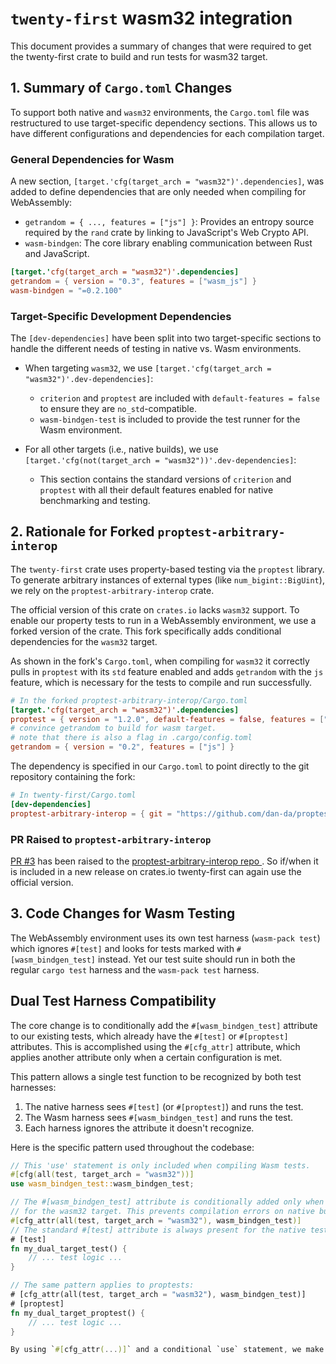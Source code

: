# `twenty-first` wasm32 integration

This document provides a summary of changes that were required to get
the twenty-first crate to build and run tests for wasm32 target.


## 1\. Summary of `Cargo.toml` Changes

To support both native and `wasm32` environments, the `Cargo.toml` file was restructured to use target-specific dependency sections. This allows us to have different configurations and dependencies for each compilation target.

### General Dependencies for Wasm

A new section, `[target.'cfg(target_arch = "wasm32")'.dependencies]`, was added to define dependencies that are only needed when compiling for WebAssembly:

- `getrandom = { ..., features = ["js"] }`: Provides an entropy source required by the `rand` crate by linking to JavaScript's Web Crypto API.
- `wasm-bindgen`: The core library enabling communication between Rust and JavaScript.

```toml
[target.'cfg(target_arch = "wasm32")'.dependencies]
getrandom = { version = "0.3", features = ["wasm_js"] }
wasm-bindgen = "=0.2.100"
```

### Target-Specific Development Dependencies

The `[dev-dependencies]` have been split into two target-specific sections to handle the different needs of testing in native vs. Wasm environments.

- When targeting `wasm32`, we use `[target.'cfg(target_arch = "wasm32")'.dev-dependencies]`:

  - `criterion` and `proptest` are included with `default-features = false` to ensure they are `no_std`-compatible.
  - `wasm-bindgen-test` is included to provide the test runner for the Wasm environment.

- For all other targets (i.e., native builds), we use `[target.'cfg(not(target_arch = "wasm32"))'.dev-dependencies]`:

  - This section contains the standard versions of `criterion` and `proptest` with all their default features enabled for native benchmarking and testing.

## 2\. Rationale for Forked `proptest-arbitrary-interop`

The `twenty-first` crate uses property-based testing via the `proptest` library. To generate arbitrary instances of external types (like `num_bigint::BigUint`), we rely on the `proptest-arbitrary-interop` crate.

The official version of this crate on `crates.io` lacks `wasm32` support. To enable our property tests to run in a WebAssembly environment, we use a forked version of the crate. This fork specifically adds conditional dependencies for the `wasm32` target.

As shown in the fork's `Cargo.toml`, when compiling for `wasm32` it correctly pulls in `proptest` with its `std` feature enabled and adds `getrandom` with the `js` feature, which is necessary for the tests to compile and run successfully.

```toml
# In the forked proptest-arbitrary-interop/Cargo.toml
[target.'cfg(target_arch = "wasm32")'.dependencies]
proptest = { version = "1.2.0", default-features = false, features = ["std"] }
# convince getrandom to build for wasm target.
# note that there is also a flag in .cargo/config.toml
getrandom = { version = "0.2", features = ["js"] }
```

The dependency is specified in our `Cargo.toml` to point directly to the git repository containing the fork:

```toml
# In twenty-first/Cargo.toml
[dev-dependencies]
proptest-arbitrary-interop = { git = "https://github.com/dan-da/proptest-arbitrary-interop" }
```

### PR Raised to `proptest-arbitrary-interop`

[PR #3](https://github.com/graydon/proptest-arbitrary-interop/pull/3) has been raised to the [proptest-arbitrary-interop repo
](https://github.com/graydon/proptest-arbitrary-interop).  So if/when it is included in a new release on crates.io
twenty-first can again use the official version.

## 3\. Code Changes for Wasm Testing

The WebAssembly environment uses its own test harness (`wasm-pack test`) which ignores `#[test]` and looks for tests marked with `#[wasm_bindgen_test]` instead.
Yet our test suite should run in both the regular `cargo test` harness and the `wasm-pack test` harness.

## Dual Test Harness Compatibility

The core change is to conditionally add the `#[wasm_bindgen_test]` attribute to our existing tests, which already have the `#[test]` or `#[proptest]` attributes. This is accomplished using the `#[cfg_attr]` attribute, which applies another attribute only when a certain configuration is met.

This pattern allows a single test function to be recognized by both test harnesses:

1. The native harness sees `#[test]` (or `#[proptest]`) and runs the test.
2. The Wasm harness sees `#[wasm_bindgen_test]` and runs the test.
3. Each harness ignores the attribute it doesn't recognize.

Here is the specific pattern used throughout the codebase:

```rust
// This 'use' statement is only included when compiling Wasm tests.
#[cfg(all(test, target_arch = "wasm32"))]
use wasm_bindgen_test::wasm_bindgen_test;

// The #[wasm_bindgen_test] attribute is conditionally added only when building
// for the wasm32 target. This prevents compilation errors on native builds.
#[cfg_attr(all(test, target_arch = "wasm32"), wasm_bindgen_test)]
// The standard #[test] attribute is always present for the native test runner.
# [test]
fn my_dual_target_test() {
    // ... test logic ...
}

// The same pattern applies to proptests:
# [cfg_attr(all(test, target_arch = "wasm32"), wasm_bindgen_test)]
# [proptest]
fn my_dual_target_proptest() {
    // ... test logic ...
}

By using `#[cfg_attr(...)]` and a conditional `use` statement, we make our test suite compatible with the Wasm environment without breaking the existing native test workflow.

